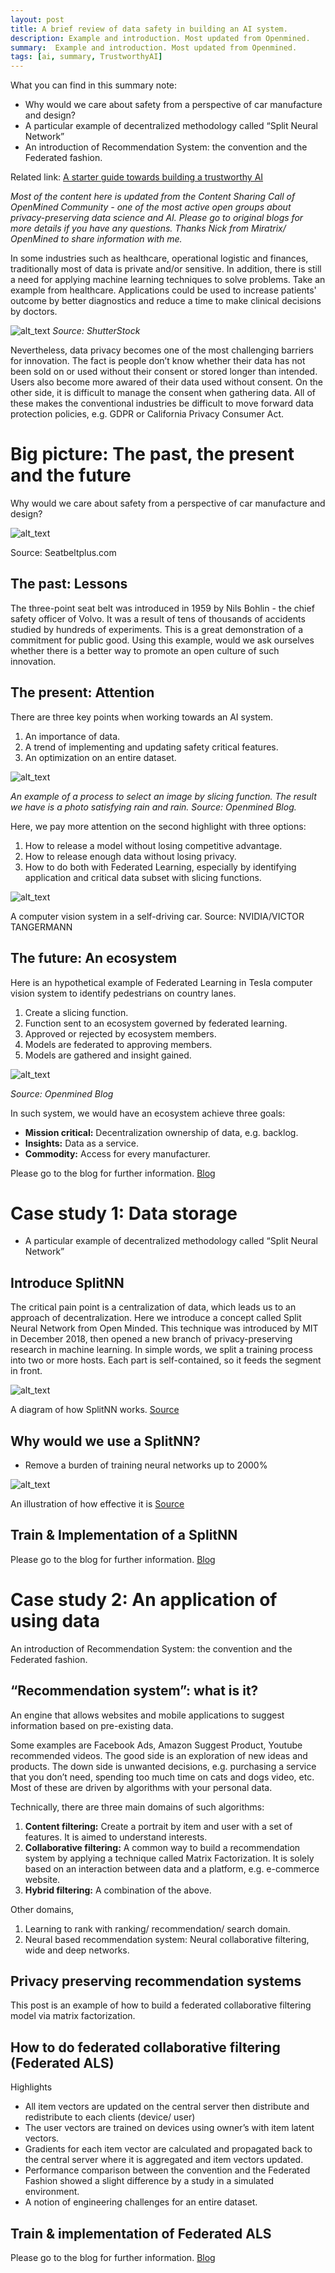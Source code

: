 ```yaml
---
layout: post
title: A brief review of data safety in building an AI system. 
description: Example and introduction. Most updated from Openmined.
summary:  Example and introduction. Most updated from Openmined.
tags: [ai, summary, TrustworthyAI]
---
```

What you can find in this summary note:

*   Why would we care about safety from a perspective of car manufacture and design?
*   A particular example of decentralized methodology called “Split Neural Network”
*   An introduction of Recommendation System: the convention and the Federated fashion.

Related link: [A starter guide towards building a trustworthy AI](https://www.trackcovid19.tech/2020/04/24/privacy-tech-ai)

_Most of the content here is updated from the Content Sharing Call of OpenMined Community - one of the most active open groups about privacy-preserving data science and AI. Please go to original blogs for more details if you have any questions. Thanks Nick from Miratrix/ OpenMined to share information with me._

In some industries such as healthcare, operational logistic and finances, traditionally most of data is private and/or sensitive. In addition, there is still a need for applying machine learning techniques to solve problems. Take an example from healthcare. Applications could be used to increase patients' outcome by better diagnostics and reduce a time to make clinical decisions by doctors.

![alt_text](https://emmablogimg.s3.amazonaws.com/2020-04-29-a-brief-review/image0.jpg)
_Source: ShutterStock_

Nevertheless, data privacy becomes one of the most challenging barriers for innovation. The fact is people don’t know whether their data has not been sold on or used without their consent or stored longer than intended. Users also become more awared of their data used without consent. On the other side, it is difficult to manage the consent when gathering data. All of these makes the conventional industries be difficult to move forward data protection policies, e.g. GDPR or California Privacy Consumer Act.


# Big picture: The past, the present and the future

Why would we care about safety from a perspective of car manufacture and design?

![alt_text](https://emmablogimg.s3.amazonaws.com/2020-04-29-a-brief-review/image6.png)


Source: Seatbeltplus.com


## The past: Lessons

The three-point seat belt was introduced in 1959 by Nils Bohlin - the chief safety officer of Volvo. It was a result of tens of thousands of accidents studied by hundreds of experiments. This is a great demonstration of a commitment for public good. Using this example, would we ask ourselves whether there is a better way to promote an open culture of such innovation. 


## The present: Attention

There are three key points when working towards an AI system.



1. An importance of data.
2. A trend of implementing and updating safety critical features.
3. An optimization on an entire dataset.


![alt_text](https://emmablogimg.s3.amazonaws.com/2020-04-29-a-brief-review/image2.png)


_An example of a process to select an image by slicing function. The result we have is a photo satisfying rain and rain. Source: Openmined Blog._

Here, we pay more attention on the second highlight with three options: 



1. How to release a model without losing competitive advantage.
2. How to release enough data without losing privacy.
3. How to do both with Federated Learning, especially by identifying application and critical data subset with slicing functions.

![alt_text](https://emmablogimg.s3.amazonaws.com/2020-04-29-a-brief-review/image3.png)


A computer vision system in a self-driving car. Source: NVIDIA/VICTOR TANGERMANN


## The future: An ecosystem

Here is an hypothetical example of Federated Learning in Tesla computer vision system to identify pedestrians on country lanes.



1. Create a slicing function.
2. Function sent to an ecosystem governed by federated learning.
3. Approved or rejected by ecosystem members.
4. Models are federated to approving members.
5. Models are gathered and insight gained.



![alt_text](https://emmablogimg.s3.amazonaws.com/2020-04-29-a-brief-review/image4.png)


_Source: Openmined Blog_

In such system, we would have an ecosystem achieve three goals:



*   **Mission critical:** Decentralization ownership of data, e.g. backlog.
*   **Insights:** Data as a service.
*   **Commodity:** Access for every manufacturer.

Please go to the blog for further information. [Blog](https://blog.openmined.org/autonomous-driving-federated-learning/)


# Case study 1: Data storage



*   A particular example of decentralized methodology called “Split Neural Network”


## Introduce SplitNN

The critical pain point is a centralization of data, which leads us to an approach of decentralization. Here we introduce a concept called Split Neural Network from Open Minded. This technique was introduced by MIT in December 2018, then opened a new branch of privacy-preserving research in machine learning. In simple words, we split a training process into two or more hosts. Each part is self-contained, so it feeds the segment in front.


![alt_text](https://emmablogimg.s3.amazonaws.com/2020-04-29-a-brief-review/image5.png)


A diagram of how SplitNN works. [Source](https://arxiv.org/abs/1810.06060)


## Why would we use a SplitNN?



*   Remove a burden of training neural networks up to 2000%



![alt_text](https://emmablogimg.s3.amazonaws.com/2020-04-29-a-brief-review/image1.png)


An illustration of how effective it is [Source](https://arxiv.org/abs/1812.00564)


## Train & Implementation of a SplitNN

Please go to the blog for further information. [Blog](https://blog.openmined.org/split-neural-networks-on-pysyft/)


# Case study 2: An application of using data

An introduction of Recommendation System: the convention and the Federated fashion.


## “Recommendation system”: what is it? 

An engine that allows websites and mobile applications to suggest information based on pre-existing data. 

Some examples are Facebook Ads, Amazon Suggest Product, Youtube recommended videos. The good side is an exploration of new ideas and products. The down side is unwanted decisions, e.g. purchasing a service that you don’t need, spending too much time on cats and dogs video, etc. Most of these are driven by algorithms with your personal data.

Technically, there are three main domains of such algorithms:



1. **Content filtering:** Create a portrait by item and user with a set of features. It is aimed to understand interests.
2. **Collaborative filtering:** A common way to build a recommendation system by applying a technique called Matrix Factorization. It is solely based on an interaction between data and a platform, e.g. e-commerce website.
3. **Hybrid filtering:** A combination of the above.

Other domains,



1. Learning to rank with ranking/ recommendation/ search domain.
2. Neural based recommendation system: Neural collaborative filtering, wide and deep networks.


## Privacy preserving recommendation systems

This post is an example of how to build a federated collaborative filtering model via matrix factorization.


## How to do federated collaborative filtering (Federated ALS)

Highlights



*   All item vectors are updated on the central server then distribute and redistribute to each clients (device/ user)
*   The user vectors are trained on devices using owner’s with item latent vectors.
*   Gradients for each item vector are calculated and propagated back to the central server where it is aggregated and item vectors updated.
*   Performance comparison between the convention and the Federated Fashion showed a slight difference by a study in a simulated environment.
*   A notion of engineering challenges for an entire dataset.


## Train & implementation of Federated ALS

Please go to the blog for further information. [Blog](https://blog.openmined.org/federated-learning-recommendations-part1/)

